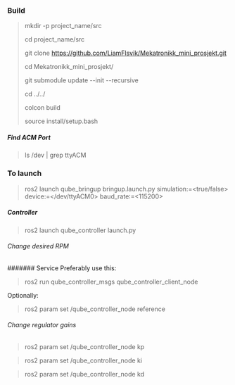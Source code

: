 ### Build
> mkdir -p project_name/src
>
> cd project_name/src
>
> git clone https://github.com/LiamFlsvik/Mekatronikk_mini_prosjekt.git
>
> cd Mekatronikk_mini_prosjekt/
>
> git submodule update --init --recursive
>
> cd ../../
>
> colcon build
>
> source install/setup.bash

##### Find ACM Port
> ls /dev | grep ttyACM

### To launch
> ros2 launch qube_bringup bringup.launch.py simulation:=<true/false> device:=</dev/ttyACM0> baud_rate:=<115200>
>
##### Controller
> ros2 launch qube_controller launch.py 

###### Change desired RPM
####### Service
Preferably use this:
> ros2 run qube_controller_msgs qube_controller_client_node

Optionally:
> ros2 param set /qube_controller_node reference <reference>

###### Change regulator gains
> ros2 param set /qube_controller_node kp <kp>

> ros2 param set /qube_controller_node ki <ki>

> ros2 param set /qube_controller_node kd <kd>


